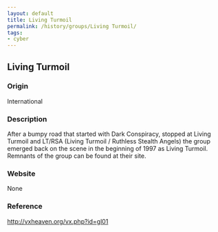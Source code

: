 ```yaml
---
layout: default
title: Living Turmoil
permalink: /history/groups/Living Turmoil/
tags:
- cyber
---
```


## Living Turmoil

### Origin
International

### Description
After a bumpy road that started with Dark Conspiracy, stopped at Living Turmoil and LT/RSA (Living Turmoil / Ruthless Stealth Angels) the group emerged back on the scene in the beginning of 1997 as Living Turmoil. Remnants of the group can be found at their site.

### Website
None

### Reference
http://vxheaven.org/vx.php?id=gl01
